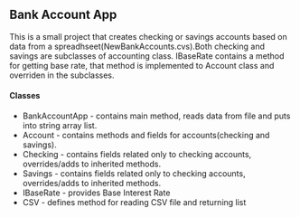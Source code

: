 ## **Bank Account App** ##

This is a small project that creates checking or savings accounts based on data from a spreadhseet(NewBankAccounts.cvs).Both checking and savings are subclasses of accounting class. IBaseRate contains a method for getting base rate, that method is implemented to Account class and overriden in the subclasses. 

#### **Classes** #####
* BankAccountApp - contains main method, reads data from file and puts into string array list.
* Account - contains methods and fields for accounts(checking and savings).
* Checking - contains fields related only to checking accounts, overrides/adds to inherited methods.
* Savings - contains fields related only to checking accounts, overrides/adds to inherited methods.
* IBaseRate - provides Base Interest Rate
* CSV - defines method for reading CSV file and returning list
